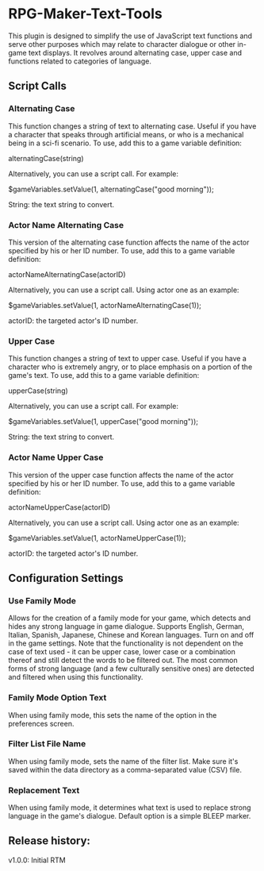 # RPG-Maker-Text-Tools
This plugin is designed to simplify the use of JavaScript text functions and serve other purposes which may relate to character dialogue or other in-game text displays. It revolves around alternating case, upper case and functions related to categories of language.

## Script Calls

### Alternating Case

This function changes a string of text to alternating case. Useful if you have a character that speaks through artificial means, or who is a mechanical being in a sci-fi scenario. To use, add this to a game variable definition:

alternatingCase(string)

Alternatively, you can use a script call. For example:

$gameVariables.setValue(1, alternatingCase("good morning"));
     
String: the text string to convert.
 
### Actor Name Alternating Case

This version of the alternating case function affects the name of the actor specified by his or her ID number. To use, add this to a game variable definition:

actorNameAlternatingCase(actorID)

Alternatively, you can use a script call. Using actor one as an example:

$gameVariables.setValue(1, actorNameAlternatingCase(1));
     
actorID: the targeted actor's ID number.
 
### Upper Case

This function changes a string of text to upper case. Useful if you have a character who is extremely angry, or to place emphasis on a portion of the game's text. To use, add this to a game variable definition:

upperCase(string)

Alternatively, you can use a script call. For example:

$gameVariables.setValue(1, upperCase("good morning"));
     
String: the text string to convert.

### Actor Name Upper Case
This version of the upper case function affects the name of the actor specified by his or her ID number. To use, add this to a game variable definition:

actorNameUpperCase(actorID)

Alternatively, you can use a script call. Using actor one as an example:

$gameVariables.setValue(1, actorNameUpperCase(1));
     
actorID: the targeted actor's ID number.

## Configuration Settings

### Use Family Mode
Allows for the creation of a family mode for your game, which detects and hides any strong language in game dialogue. Supports English, German, Italian, Spanish, Japanese, Chinese and Korean languages. Turn on and off in the game settings. Note that the functionality is not dependent on the case of text used - it can be upper case, lower case or a combination thereof and still detect the words to be filtered out. The most common forms of strong language (and a few culturally sensitive ones) are detected and filtered when using this functionality.

### Family Mode Option Text
When using family mode, this sets the name of the option in the preferences screen.

### Filter List File Name
When using family mode, sets the name of the filter list. Make sure it's saved within the data directory as a comma-separated value (CSV) file.

### Replacement Text
When using family mode, it determines what text is used to replace strong language in the game's dialogue. Default option is a simple BLEEP marker.

## Release history:
v1.0.0: Initial RTM
